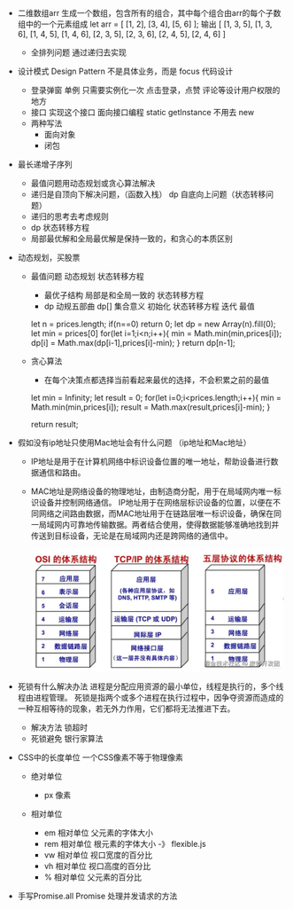 - 二维数组arr 生成一个数组，包含所有的组合，其中每个组合由arr的每个子数组中的一个元素组成
let arr = [ [1, 2], [3, 4], [5, 6] ];
输出
[ [1, 3, 5], [1, 3, 6], [1, 4, 5], [1, 4, 6], [2, 3, 5], [2, 3, 6], [2, 4, 5], [2, 4, 6] ]

    - 全排列问题
    通过递归去实现



- 设计模式  Design Pattern
    不是具体业务，而是 focus 代码设计
    - 登录弹窗
        单例 只需要实例化一次
        点击登录，点赞  评论等设计用户权限的地方
    - 接口  实现这个接口    面向接口编程 
        static getInstance  不用去 new
    - 两种写法
        - 面向对象
        - 闭包 

- 最长递增子序列
    - 最值问题用动态规划或贪心算法解决
    - 递归是自顶向下解决问题，（函数入栈） dp 自底向上问题（状态转移问题）
    - 递归的思考去考虑规则
    - dp 状态转移方程
    - 局部最优解和全局最优解是保持一致的，和贪心的本质区别


- 动态规划，买股票
    - 最值问题 动态规划   状态转移方程
        - 最优子结构  局部是和全局一致的   状态转移方程 
        - dp 动规五部曲
            dp[] 集合意义
            初始化
            状态转移方程
            迭代
            最值

         let n = prices.length;
        if(n==0) return 0;
        let dp = new Array(n).fill(0);
        let min = prices[0]
        for(let i=1;i<n;i++){
            min = Math.min(min,prices[i]);
            dp[i] = Math.max(dp[i-1],prices[i]-min);
        }
        return dp[n-1];


        
    - 贪心算法
        - 在每个决策点都选择当前看起来最优的选择，不会积累之前的最值

         let min = Infinity;
        let result = 0;
        for(let i=0;i<prices.length;i++){
            min = Math.min(min,prices[i]);
            result = Math.max(result,prices[i]-min);
        }
        
        return result;



-   假如没有ip地址只使用Mac地址会有什么问题   （ip地址和Mac地址）
    - IP地址是用于在计算机网络中标识设备位置的唯一地址，帮助设备进行数据通信和路由。
    - MAC地址是网络设备的物理地址，由制造商分配，用于在局域网内唯一标识设备并控制网络通信。
        IP地址用于在网络层标识设备的位置，以便在不同网络之间路由数据，而MAC地址用于在链路层唯一标识设备，确保在同一局域网内可靠地传输数据。两者结合使用，使得数据能够准确地找到并传送到目标设备，无论是在局域网内还是跨网络的通信中。

        ![alt text](image.png)

- 死锁有什么解决办法
    进程是分配应用资源的最小单位，线程是执行的，多个线程由进程管理。
    死锁是指两个或多个进程在执行过程中，因争夺资源而造成的一种互相等待的现象，若无外力作用，它们都将无法推进下去。

    - 解决方法
        锁超时
    - 死锁避免
        银行家算法

- CSS中的长度单位 
    一个CSS像素不等于物理像素
  - 绝对单位
    - px 像素

  - 相对单位
    - em 相对单位  父元素的字体大小
    - rem 相对单位  根元素的字体大小  -》 flexible.js
    - vw 相对单位  视口宽度的百分比
    - vh 相对单位  视口高度的百分比
    - % 相对单位  父元素的百分比

- 手写Promise.all
    Promise  处理并发请求的方法 



